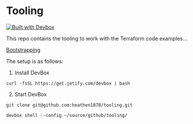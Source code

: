 # Tooling

[![Built with Devbox](https://www.jetify.com/img/devbox/shield_galaxy.svg)](https://www.jetify.com/devbox/docs/contributor-quickstart/)

This repo contains the tooling to work with the Terraform code examples...

[Bootstrapping](../)

The setup is as follows:

1. Install DevBox

```shell
curl -fsSL https://get.jetify.com/devbox | bash
```

2. Start DevBox

```shell
git clone git@github.com:heathen1878/tooling.git

devbox shell --config ~/source/github/tooling/
```
